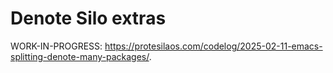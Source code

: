# Denote Silo extras

WORK-IN-PROGRESS: <https://protesilaos.com/codelog/2025-02-11-emacs-splitting-denote-many-packages/>.
